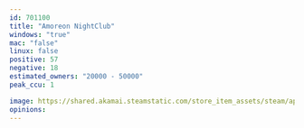 ```yaml
---
id: 701100
title: "Amoreon NightClub"
windows: "true"
mac: "false"
linux: false
positive: 57
negative: 18
estimated_owners: "20000 - 50000"
peak_ccu: 1

image: https://shared.akamai.steamstatic.com/store_item_assets/steam/apps/701100/header.jpg?t=1614076765
opinions:
---
```

